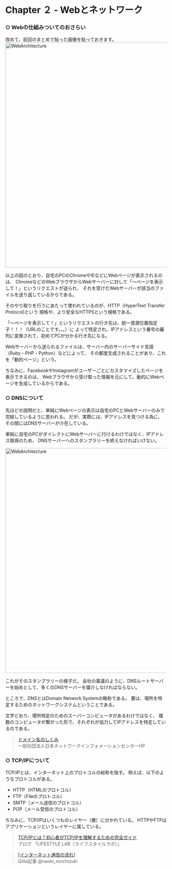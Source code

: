 # Chapter ２ - Webとネットワーク

### ○ Webの仕組みついてのおさらい

改めて、前回のまとめで貼った画像を貼っておきます。
<img width="700" alt="WebArchitecture" src="https://qiita-image-store.s3.ap-northeast-1.amazonaws.com/0/429155/3c364d67-b219-b041-1d49-1f4ff6edf35f.jpeg">  

以上の図のとおり、自宅のPCのChromeやIEなどにWebページが表示されるのは、
ChromeなどのWebブラウザからWebサーバーに対して「〜ページを表示して！」というリクエストが送られ、
それを受けたWebサーバーが該当のファイルを送り返しているからである。

そのやり取りを行うにあたって使われているのが、HTTP（HyperText Transfer Protocol)という
規格や、より安全なHTTPSという規格である。

「〜ページを表示して！」というリクエストの行き先は、統一資源位置指定子！！！（URLのことです。。。）に
よって特定され、IPアドレスという番号の羅列に変換されて、初めてPCが分かる行き先になる。

Webサーバーから送られるファイルは、サーバー内のサーバーサイド言語（Ruby・PHP・Python）などによって、
その都度生成されることがあり、これを「動的ページ」という。

ちなみに、FacebookやInstagramがユーザーごとにカスタマイズしたページを表示できるのは、
Webブラウザから受け取った情報を元にして、動的にWebページを生成しているからである。

### ○ DNSについて

先ほどの説明だと、単純にWebページの表示は自宅のPCとWebサーバーのみで完結しているように思われる。
だが、実際には、IPアドレスを見つける為に、その間にはDNSサーバーが介在している。

単純に自宅のPCがダイレクトにWebサーバーに行けるわけではなく、IPアドレス取得のため、
DNSサーバーへのスタンプラリーを終えなければいけない。

<img width="700" alt="WebArchitecture" src="https://www.nic.ad.jp/ja/dom/img/basics_b.gif"> 

これがそのスタンプラリーの様子だ。
会社の稟議のように、DNSルートサーバーを始めとして、多くのDNSサーバーを媒介しなければならない。

ところで、DNSとはDomain Network Systemの略称である。
要は、場所を特定するためのネットワークシステムということである。

文字どおり、場所特定のためのスーパーコンピュータがあるわけではなく、
複数のコンピュータが繋がった形で、それぞれが協力してIPアドレスを特定しているのである。

><a href="https://www.nic.ad.jp/ja/dom/system.html">ドメイン名のしくみ</a><br>
一般社団法人日本ネットワークインフォメーションセンターHP

### ○ TCP/IPについて

TCP/IPとは、インターネット上のプロトコルの総称を指す。
例えば、以下のようなプロトコルがある。
- HTTP（HTMLのプロトコル）
- FTP（Fileのプロトコル）
- SMTP（メール送信のプロトコル）
- POP（メール受信のプロトコル）

ちなみに、TCP/IPはいくつものレイヤー（層）に分かれている。
HTTPやFTPはアプリケーションというレイヤーに属している。

><a href="https://tomslifestylelab.com/tcp-ip/">TCP/IPとは？初心者がTCP/IPを理解するための完全ガイド</a><br>
ブログ 「LIFESTYLE LAB（ライフスタイルラボ）」

><a href="https://qiita.com/naoki_mochizuki/items/7ee0e01db61e1e7abd62">[インターネット通信の流れ]</a><br>
Qiita記事 @naoki_mochizuki
